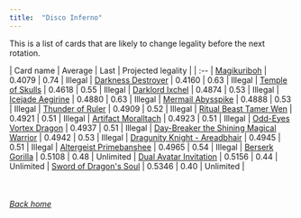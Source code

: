 ```yaml
---
title:  "Disco Inferno"
---
```


This is a list of cards that are likely to change legality before the next rotation.

| Card name | Average | Last | Projected legality |
| :-- |
[Magikuriboh](https://db.ygoprodeck.com/card/?search=Magikuriboh) | 0.4079 | 0.74 | Illegal |
[Darkness Destroyer](https://db.ygoprodeck.com/card/?search=Darkness%20Destroyer) | 0.4160 | 0.63 | Illegal |
[Temple of Skulls](https://db.ygoprodeck.com/card/?search=Temple%20of%20Skulls) | 0.4618 | 0.55 | Illegal |
[Darklord Ixchel](https://db.ygoprodeck.com/card/?search=Darklord%20Ixchel) | 0.4874 | 0.53 | Illegal |
[Icejade Aegirine](https://db.ygoprodeck.com/card/?search=Icejade%20Aegirine) | 0.4880 | 0.63 | Illegal |
[Mermail Abysspike](https://db.ygoprodeck.com/card/?search=Mermail%20Abysspike) | 0.4888 | 0.53 | Illegal |
[Thunder of Ruler](https://db.ygoprodeck.com/card/?search=Thunder%20of%20Ruler) | 0.4909 | 0.52 | Illegal |
[Ritual Beast Tamer Wen](https://db.ygoprodeck.com/card/?search=Ritual%20Beast%20Tamer%20Wen) | 0.4921 | 0.51 | Illegal |
[Artifact Moralltach](https://db.ygoprodeck.com/card/?search=Artifact%20Moralltach) | 0.4923 | 0.51 | Illegal |
[Odd-Eyes Vortex Dragon](https://db.ygoprodeck.com/card/?search=Odd-Eyes%20Vortex%20Dragon) | 0.4937 | 0.51 | Illegal |
[Day-Breaker the Shining Magical Warrior](https://db.ygoprodeck.com/card/?search=Day-Breaker%20the%20Shining%20Magical%20Warrior) | 0.4942 | 0.53 | Illegal |
[Dragunity Knight - Areadbhair](https://db.ygoprodeck.com/card/?search=Dragunity%20Knight%20-%20Areadbhair) | 0.4945 | 0.51 | Illegal |
[Altergeist Primebanshee](https://db.ygoprodeck.com/card/?search=Altergeist%20Primebanshee) | 0.4965 | 0.54 | Illegal |
[Berserk Gorilla](https://db.ygoprodeck.com/card/?search=Berserk%20Gorilla) | 0.5108 | 0.48 | Unlimited |
[Dual Avatar Invitation](https://db.ygoprodeck.com/card/?search=Dual%20Avatar%20Invitation) | 0.5156 | 0.44 | Unlimited |
[Sword of Dragon's Soul](https://db.ygoprodeck.com/card/?search=Sword%20of%20Dragon's%20Soul) | 0.5346 | 0.40 | Unlimited |

<br>

###### [Back home](index)